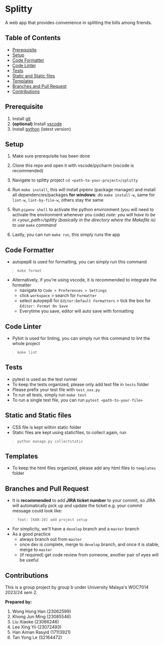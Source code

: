 # Splitty
A web app that provides convenience in splitting the bills among friends. 

## Table of Contents
- [Prerequisite](#prerequisite)
- [Setup](#setup)
- [Code Formatter](#code-formatter)
- [Code Linter](#code-linter)
- [Tests](#tests)
- [Static and Static files](#static-and-static-files)
- [Templates](#templates)
- [Branches and Pull Request](#branches-and-pull-request)
- [Contributions](#contributions)



## Prerequisite 
1) Install [git](https://git-scm.com/downloads)
2) **(optional)** Install [vscode](https://code.visualstudio.com/download)
3) Install [python](https://www.python.org/downloads/) (latest version)

## Setup 
1) Make sure prerequisite has been done
2) Clone this repo and open it with vscode/pycharm (vscode is recommended)
3) Navigate to splitty project `cd <path-to-your-project>/splitty`
4) Run `make install`, this will install pipenv (package manager) and install all dependencies/packages
  **for** **windows**: do `make install-w`, same for `lint-w`, `lint-by-file-w`, others stay the same

5) Run `pipenv shell` to activate the python environment (you will need to activate the environment whenever you code)
    *note: you will have to be in <your_path>/splitty (basically in the directory where the Makefile is) to use `make` command*
6) Lastly, you can run `make run`, this simply runs the app

## Code Formatter
- autopep8 is used for formatting, you can simply run this command
> `make format`
- Alternatively, if you're using vscode, it is recommended to integrate the formatter
    - navigate to `Code > Preferences > Settings`
    - click `workspace` > search for `Formatter`
    - select autopep8 for `Editor:Default Formatters` > tick the box for `Editor: Format On Save`
    - Everytime you save, editor will auto save with formatting


## Code Linter
- Pylint is used for linting, you can simply run this command to lint the whole project
>`make lint`


## Tests
- pytest is used as the test runner
- To keep the tests organized, please only add test file in `tests` folder
- Please prefix your test file with `test_xxx.py` 
- To run all tests, simply run 
`make test`
- To run a single test file, you can run
`pytest <path-to-your-file>`

## Static and Static files
- CSS file is kept within static folder
- Static files are kept using staticfiles, to collect again, run
> `python manage.py collectstatic`

## Templates
- To keep the html files organized, please add any html files to `templates` folder


## Branches and Pull Request
- It is **recommended** to add **JIRA ticket number** to your commit, so JIRA will automatically pick up and update the ticket
e.g. your commit message could look like:
>`feat: [KAN-28] add project setup`
- For simplicity, we'll have a `develop` branch and a `master` branch
- As a good practice
  - always branch out from `master`
  - once dev is complete, merge to `develop` branch, and once it is stable, merge to `master`
  - (if required) get code review from someone, another pair of eyes will be useful
    

## Contributions
This is a group project by group b under University Malaya's WOC7014 2023/24 sem 2. 

**Prepared by:**
1) Wong Hong Han (23062599)
2) Khong Jun Ming (23085546)
3) Liu Xiaoke (23066246)
4) Lee Xing Yii (23072493)
5) Han Aiman Rasyid (17113921)
6) Tan Yong Le (S2164472)

